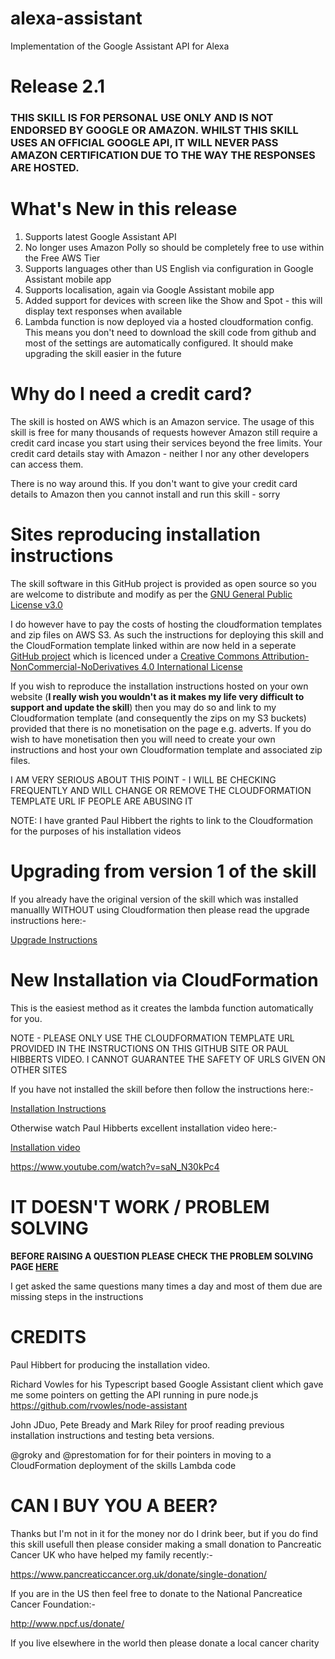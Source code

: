 # alexa-assistant

Implementation of the Google Assistant API for Alexa


# Release 2.1

### THIS SKILL IS FOR PERSONAL USE ONLY AND IS NOT ENDORSED BY GOOGLE OR AMAZON. WHILST THIS SKILL USES AN OFFICIAL GOOGLE API, IT WILL NEVER PASS AMAZON CERTIFICATION DUE TO THE WAY THE RESPONSES ARE HOSTED.


# What's New in this release

1. Supports latest Google Assistant API
2. No longer uses Amazon Polly so should be completely free to use within the Free AWS Tier
3. Supports languages other than US English via configuration in Google Assistant mobile app
4. Supports localisation, again via Google Assistant mobile app
5. Added support for devices with screen like the Show and Spot - this will display text responses when available
6. Lambda function is now deployed via a hosted cloudformation config. This means you don't need to download the skill code from github and most of the settings are automatically configured. It should make upgrading the skill easier in the future

# Why do I need a credit card?

The skill is hosted on AWS which is an Amazon service. The usage of this skill is free for many thousands of requests however Amazon still require a credit card incase you start using their services beyond the free limits. Your credit card details stay with Amazon - neither I nor any other developers can access them.

There is no way around this. If you don't want to give your credit card details to Amazon then you cannot install and run this skill - sorry

# Sites reproducing installation instructions

The skill software in this GitHub project is provided as open source so you are welcome to distribute and modify as per the [GNU General Public License v3.0](LICENSE)

I do however have to pay the costs of hosting the cloudformation templates and zip files on AWS S3. As such the instructions for deploying this skill and the CloudFormation template linked within are now held in a seperate [GitHub project](https://github.com/tartanguru/alexa-assistant-instructions) which is licenced under a [Creative Commons Attribution-NonCommercial-NoDerivatives 4.0 International License](http://creativecommons.org/licenses/by-nc-nd/4.0/)

If you wish to reproduce the installation instructions hosted on your own website (**I really wish you wouldn't as it makes my life very difficult to support and update the skill**) then you may do so and link to my Cloudformation template (and consequently the zips on my S3 buckets)  provided that there is no monetisation on the page e.g. adverts. If you do wish to have monetisation then you will need to create your own instructions and host your own Cloudformation template and associated zip files. 

I AM VERY SERIOUS ABOUT THIS POINT - I WILL BE CHECKING FREQUENTLY AND WILL CHANGE OR REMOVE THE CLOUDFORMATION TEMPLATE URL IF PEOPLE ARE ABUSING IT

NOTE: I have granted Paul Hibbert the rights to link to the Cloudformation for the purposes of his installation videos

# Upgrading from version 1 of the skill

If you already have the original version of the skill which was installed manuallly WITHOUT using Cloudformation then please read the upgrade instructions here:-

[Upgrade Instructions](https://github.com/tartanguru/alexa-assistant-instructions/blob/master/upgrade.md)

# New Installation via CloudFormation 

This is the easiest method as it creates the lambda function automatically for you.

NOTE - PLEASE ONLY USE THE CLOUDFORMATION TEMPLATE URL PROVIDED IN THE INSTRUCTIONS ON THIS GITHUB SITE OR PAUL HIBBERTS VIDEO. 
I CANNOT GUARANTEE THE SAFETY OF URLS GIVEN ON OTHER SITES

If you have not installed the skill before then follow the instructions here:-

[Installation Instructions](https://github.com/tartanguru/alexa-assistant-instructions/blob/master/fresh_install.md)

Otherwise watch Paul Hibberts excellent installation video here:-

[Installation video](https://www.youtube.com/watch?v=oP3LDKa-MNQ)

https://www.youtube.com/watch?v=saN_N30kPc4

# IT DOESN'T WORK / PROBLEM SOLVING

**BEFORE RAISING A QUESTION PLEASE CHECK THE PROBLEM SOLVING PAGE [HERE](https://github.com/tartanguru/alexa-assistant-instructions/blob/master/common_problems.md)**

I get asked the same questions many times a day and most of them due are missing steps in the instructions

# CREDITS

Paul Hibbert for producing the installation video.

Richard Vowles for his Typescript based Google Assistant client which gave me some pointers on getting the API running in pure node.js https://github.com/rvowles/node-assistant

John JDuo, Pete Bready and Mark Riley for proof reading previous installation instructions and testing beta versions.

@groky and @prestomation for for their pointers in moving to a CloudFormation deployment of the skills Lambda code

# CAN I BUY YOU A BEER?

Thanks but I'm not in it for the money nor do I drink beer, but if you do find this skill usefull then please consider making a small donation to Pancreatic Cancer UK who have helped my family recently:-

https://www.pancreaticcancer.org.uk/donate/single-donation/

If you are in the US then feel free to donate to the National Pancreatice Cancer Foundation:-

http://www.npcf.us/donate/

If you live elsewhere in the world then please donate a local cancer charity






